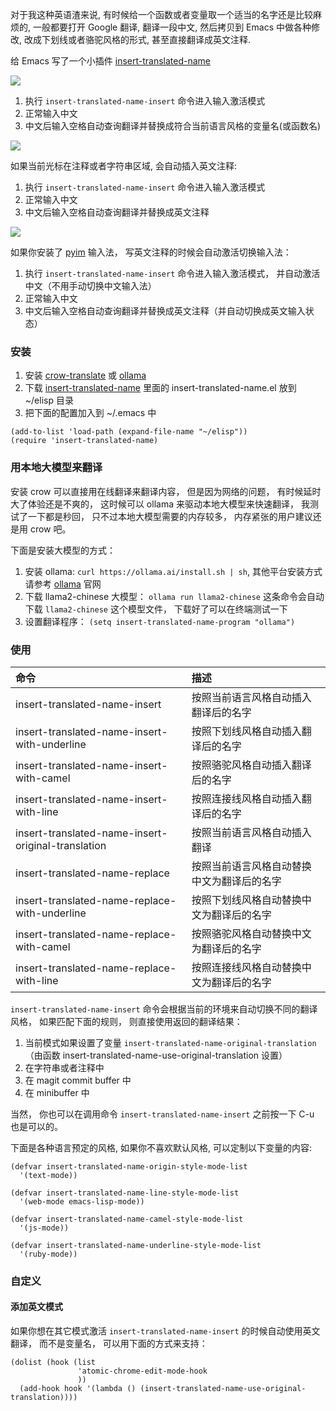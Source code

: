 对于我这种英语渣来说, 有时候给一个函数或者变量取一个适当的名字还是比较麻烦的, 一般都要打开 Google 翻译, 翻译一段中文, 然后拷贝到 Emacs 中做各种修改, 改成下划线或者骆驼风格的形式, 甚至直接翻译成英文注释.

给 Emacs 写了一个小插件 [insert-translated-name](https://github.com/manateelazycat/insert-translated-name)

<img src="./screenshot.gif">

1. 执行 ```insert-translated-name-insert``` 命令进入输入激活模式
2. 正常输入中文
3. 中文后输入空格自动查询翻译并替换成符合当前语言风格的变量名(或函数名)


<img src="./comment.gif">

如果当前光标在注释或者字符串区域, 会自动插入英文注释:
1. 执行 ```insert-translated-name-insert``` 命令进入输入激活模式
2. 正常输入中文
3. 中文后输入空格自动查询翻译并替换成英文注释

<img src="./pyim.gif">

如果你安装了 [pyim](https://github.com/tumashu/pyim) 输入法， 写英文注释的时候会自动激活切换输入法：
1. 执行 ```insert-translated-name-insert``` 命令进入输入激活模式， 并自动激活中文（不用手动切换中文输入法）
2. 正常输入中文
3. 中文后输入空格自动查询翻译并替换成英文注释（并自动切换成英文输入状态）

### 安装

1. 安装 [crow-translate](https://crow-translate.github.io/) 或 [ollama](https://github.com/jmorganca/ollama)
2. 下载 [insert-translated-name](https://github.com/manateelazycat/insert-translated-name) 里面的 insert-translated-name.el 放到 ~/elisp 目录
3.  把下面的配置加入到 ~/.emacs 中
```
(add-to-list 'load-path (expand-file-name "~/elisp"))
(require 'insert-translated-name)
```

### 用本地大模型来翻译
安装 crow 可以直接用在线翻译来翻译内容， 但是因为网络的问题， 有时候延时大了体验还是不爽的， 这时候可以 ollama 来驱动本地大模型来快速翻译， 我测试了一下都是秒回， 只不过本地大模型需要的内存较多， 内存紧张的用户建议还是用 crow 吧。

下面是安装大模型的方式：
1. 安装 ollama: `curl https://ollama.ai/install.sh | sh`, 其他平台安装方式请参考 [ollama](https://github.com/jmorganca/ollama) 官网
2. 下载 llama2-chinese 大模型： `ollama run llama2-chinese` 这条命令会自动下载 `llama2-chinese` 这个模型文件， 下载好了可以在终端测试一下
3. 设置翻译程序： ```(setq insert-translated-name-program "ollama")```

### 使用
| 命令                                               | 描述                                       |
| :--------                                          | :----                                      |
| insert-translated-name-insert                      | 按照当前语言风格自动插入翻译后的名字       |
| insert-translated-name-insert-with-underline       | 按照下划线风格自动插入翻译后的名字         |
| insert-translated-name-insert-with-camel           | 按照骆驼风格自动插入翻译后的名字           |
| insert-translated-name-insert-with-line            | 按照连接线风格自动插入翻译后的名字         |
| insert-translated-name-insert-original-translation | 按照当前语言风格自动插入翻译               |
| insert-translated-name-replace                     | 按照当前语言风格自动替换中文为翻译后的名字 |
| insert-translated-name-replace-with-underline      | 按照下划线风格自动替换中文为翻译后的名字   |
| insert-translated-name-replace-with-camel          | 按照骆驼风格自动替换中文为翻译后的名字     |
| insert-translated-name-replace-with-line           | 按照连接线风格自动替换中文为翻译后的名字   |

```insert-translated-name-insert``` 命令会根据当前的环境来自动切换不同的翻译风格， 如果匹配下面的规则， 则直接使用返回的翻译结果：
1. 当前模式如果设置了变量 ```insert-translated-name-original-translation``` （由函数 insert-translated-name-use-original-translation 设置）
2. 在字符串或者注释中
3. 在 magit commit buffer 中
4. 在 minibuffer 中

当然， 你也可以在调用命令 ```insert-translated-name-insert``` 之前按一下 C-u 也是可以的。

下面是各种语言预定的风格, 如果你不喜欢默认风格, 可以定制以下变量的内容:
```
(defvar insert-translated-name-origin-style-mode-list
  '(text-mode))

(defvar insert-translated-name-line-style-mode-list
  '(web-mode emacs-lisp-mode))

(defvar insert-translated-name-camel-style-mode-list
  '(js-mode))

(defvar insert-translated-name-underline-style-mode-list
  '(ruby-mode))
```

### 自定义

#### 添加英文模式
如果你想在其它模式激活 ```insert-translated-name-insert``` 的时候自动使用英文翻译， 而不是变量名， 可以用下面的方式来支持：
```
(dolist (hook (list
               'atomic-chrome-edit-mode-hook
               ))
  (add-hook hook '(lambda () (insert-translated-name-use-original-translation))))
```
